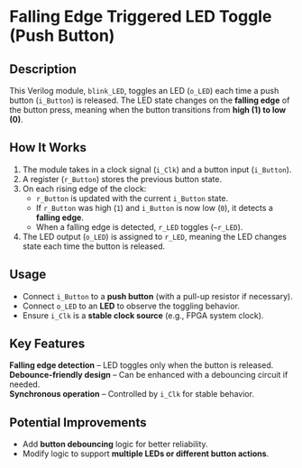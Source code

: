# **Falling Edge Triggered LED Toggle (Push Button)**  

## **Description**  
This Verilog module, `blink_LED`, toggles an LED (`o_LED`) each time a push button (`i_Button`) is released. The LED state changes on the **falling edge** of the button press, meaning when the button transitions from **high (1) to low (0)**.  

## **How It Works**  
1. The module takes in a clock signal (`i_Clk`) and a button input (`i_Button`).  
2. A register (`r_Button`) stores the previous button state.  
3. On each rising edge of the clock:  
   - `r_Button` is updated with the current `i_Button` state.  
   - If `r_Button` was high (`1`) and `i_Button` is now low (`0`), it detects a **falling edge**.  
   - When a falling edge is detected, `r_LED` toggles (`~r_LED`).  
4. The LED output (`o_LED`) is assigned to `r_LED`, meaning the LED changes state each time the button is released.  

## **Usage**  
- Connect `i_Button` to a **push button** (with a pull-up resistor if necessary).  
- Connect `o_LED` to an **LED** to observe the toggling behavior.  
- Ensure `i_Clk` is a **stable clock source** (e.g., FPGA system clock).  

## **Key Features**  
**Falling edge detection** – LED toggles only when the button is released.  
**Debounce-friendly design** – Can be enhanced with a debouncing circuit if needed.  
**Synchronous operation** – Controlled by `i_Clk` for stable behavior.  

## **Potential Improvements**  
- Add **button debouncing** logic for better reliability.  
- Modify logic to support **multiple LEDs or different button actions**.  
